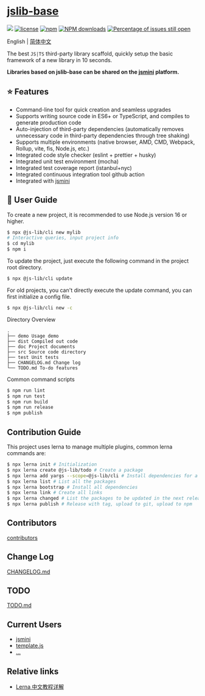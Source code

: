 # [jslib-base](https://github.com/yanhaijing/jslib-base)

[![](https://img.shields.io/badge/Powered%20by-jslib%20base-brightgreen.svg)](https://github.com/yanhaijing/jslib-base)
[![license](https://img.shields.io/badge/license-MIT-blue.svg)](https://github.com/yanhaijing/jslib-base/blob/master/LICENSE)
[![npm](https://img.shields.io/badge/npm-2.3.1-orange.svg)](https://www.npmjs.com/package/@js-lib/cli)
[![NPM downloads](http://img.shields.io/npm/dm/@js-lib/cli.svg?style=flat-square)](http://www.npmtrends.com/@js-lib/cli)
[![Percentage of issues still open](http://isitmaintained.com/badge/open/yanhaijing/jslib-base.svg)](http://isitmaintained.com/project/yanhaijing/jslib-base 'Percentage of issues still open')

English | [简体中文](./README.zh-CN.md)

The best `JS|TS` third-party library scaffold, quickly setup the basic framework of a new library in 10 seconds.

**Libraries based on jslib-base can be shared on the [jsmini](https://github.com/jsmini) platform.**

## :star: Features

- Command-line tool for quick creation and seamless upgrades
- Supports writing source code in ES6+ or TypeScript, and compiles to generate production code
- Auto-injection of third-party dependencies (automatically removes unnecessary code in third-party dependencies through tree shaking)
- Supports multiple environments (native browser, AMD, CMD, Webpack, Rollup, vite, fis, Node.js, etc.)
- Integrated code style checker (eslint + prettier + husky)
- Integrated unit test environment (mocha)
- Integrated test coverage report (istanbul+nyc)
- Integrated continuous integration tool github action
- Integrated with [jsmini](https://github.com/jsmini)

## :rocket: User Guide

To create a new project, it is recommended to use Node.js version 16 or higher.

```bash
$ npx @js-lib/cli new mylib
# Interactive queries, input project info
$ cd mylib
$ npm i
```

To update the project, just execute the following command in the project root directory.

```bash
$ npx @js-lib/cli update
```

For old projects, you can't directly execute the update command, you can first initialize a config file.

```bash
$ npx @js-lib/cli new -c
```

Directory Overview

```
.
├── demo Usage demo
├── dist Compiled out code
├── doc Project documents
├── src Source code directory
├── test Unit tests
├── CHANGELOG.md Change log
└── TODO.md To-do features
```

Common command scripts

```bash
$ npm run lint
$ npm run test
$ npm run build
$ npm run release
$ npm publish
```

## Contribution Guide

This project uses lerna to manage multiple plugins, common lerna commands are:

```bash
$ npx lerna init # Initialization
$ npx lerna create @js-lib/todo # Create a package
$ npx lerna add yargs --scope=@js-lib/cli # Install dependencies for a package
$ npx lerna list # List all the packages
$ npx lerna bootstrap # Install all dependencies
$ npx lerna link # Create all links
$ npx lerna changed # List the packages to be updated in the next release
$ npx lerna publish # Release with tag, upload to git, upload to npm
```

## Contributors

[contributors](https://github.com/yanhaijing/jslib-base/graphs/contributors)

## Change Log

[CHANGELOG.md](./CHANGELOG.md)

## TODO

[TODO.md](./TODO.md)

## Current Users

- [jsmini](https://github.com/jsmini)
- [template.js](https://github.com/yanhaijing/template.js)
- [...](https://github.com/yanhaijing/jslib-base/issues/10)

## Relative links

- [Lerna 中文教程详解](https://juejin.im/post/5ced1609e51d455d850d3a6c)
